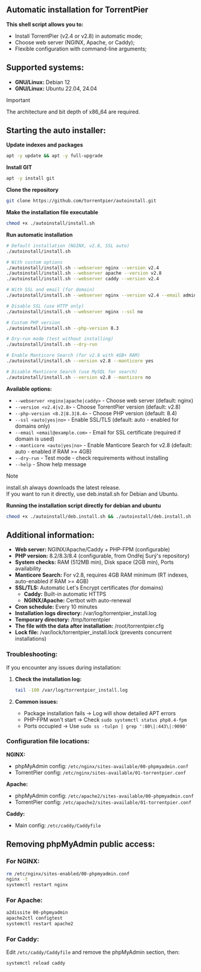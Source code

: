 ## Automatic installation for TorrentPier
**This shell script allows you to:**
- Install TorrentPier (v2.4 or v2.8) in automatic mode;
- Choose web server (NGINX, Apache, or Caddy);
- Flexible configuration with command-line arguments;
## Supported systems:
- **GNU/Linux:** Debian 12
- **GNU/Linux:** Ubuntu 22.04, 24.04
> [!IMPORTANT]
> The architecture and bit depth of x86_64 are required.
## Starting the auto installer:
**Update indexes and packages**
```bash
apt -y update && apt -y full-upgrade
```
**Install GIT**
```bash
apt -y install git
```
**Clone the repository**
```bash
git clone https://github.com/torrentpier/autoinstall.git
```
**Make the installation file executable**
```bash
chmod +x ./autoinstall/install.sh
```
**Run automatic installation**
```bash
# Default installation (NGINX, v2.8, SSL auto)
./autoinstall/install.sh

# With custom options
./autoinstall/install.sh --webserver nginx --version v2.4
./autoinstall/install.sh --webserver apache --version v2.8
./autoinstall/install.sh --webserver caddy --version v2.4

# With SSL and email (for domain)
./autoinstall/install.sh --webserver nginx --version v2.4 --email admin@example.com

# Disable SSL (use HTTP only)
./autoinstall/install.sh --webserver nginx --ssl no

# Custom PHP version
./autoinstall/install.sh --php-version 8.3

# Dry-run mode (test without installing)
./autoinstall/install.sh --dry-run

# Enable Manticore Search (for v2.8 with 4GB+ RAM)
./autoinstall/install.sh --version v2.8 --manticore yes

# Disable Manticore Search (use MySQL for search)
./autoinstall/install.sh --version v2.8 --manticore no
```

**Available options:**
- `--webserver <nginx|apache|caddy>` - Choose web server (default: nginx)
- `--version <v2.4|v2.8>` - Choose TorrentPier version (default: v2.8)
- `--php-version <8.2|8.3|8.4>` - Choose PHP version (default: 8.4)
- `--ssl <auto|yes|no>` - Enable SSL/TLS (default: auto - enabled for domains only)
- `--email <email@example.com>` - Email for SSL certificate (required if domain is used)
- `--manticore <auto|yes|no>` - Enable Manticore Search for v2.8 (default: auto - enabled if RAM >= 4GB)
- `--dry-run` - Test mode - check requirements without installing
- `--help` - Show help message

> [!NOTE]
> install.sh always downloads the latest release.\
> If you want to run it directly, use deb.install.sh for Debian and Ubuntu.

**Running the installation script directly for debian and ubuntu**
```bash
chmod +x ./autoinstall/deb.install.sh && ./autoinstall/deb.install.sh --webserver nginx --version v2.4
```
## Additional information:
- **Web server:** NGINX/Apache/Caddy + PHP-FPM (configurable)
- **PHP version:** 8.2/8.3/8.4 (configurable, from Ondřej Surý's repository)
- **System checks:** RAM (512MB min), Disk space (2GB min), Ports availability
- **Manticore Search:** For v2.8, requires 4GB RAM minimum (RT indexes, auto-enabled if RAM >= 4GB)
- **SSL/TLS:** Automatic Let's Encrypt certificates (for domains)
  - **Caddy:** Built-in automatic HTTPS
  - **NGINX/Apache:** Certbot with auto-renewal
- **Cron schedule:** Every 10 minutes
- **Installation logs directory:** /var/log/torrentpier_install.log
- **Temporary directory:** /tmp/torrentpier
- **The file with the data after installation:** /root/torrentpier.cfg
- **Lock file:** /var/lock/torrentpier_install.lock (prevents concurrent installations)

### Troubleshooting:
If you encounter any issues during installation:

1. **Check the installation log:**
   ```bash
   tail -100 /var/log/torrentpier_install.log
   ```

2. **Common issues:**
   - Package installation fails → Log will show detailed APT errors
   - PHP-FPM won't start → Check `sudo systemctl status php8.4-fpm`
   - Ports occupied → Use `sudo ss -tulpn | grep ':80\|:443\|:9090'`

### Configuration file locations:
**NGINX:**
- phpMyAdmin config: `/etc/nginx/sites-available/00-phpmyadmin.conf`
- TorrentPier config: `/etc/nginx/sites-available/01-torrentpier.conf`

**Apache:**
- phpMyAdmin config: `/etc/apache2/sites-available/00-phpmyadmin.conf`
- TorrentPier config: `/etc/apache2/sites-available/01-torrentpier.conf`

**Caddy:**
- Main config: `/etc/caddy/Caddyfile`

## Removing phpMyAdmin public access:

### For NGINX:
```bash
rm /etc/nginx/sites-enabled/00-phpmyadmin.conf
nginx -t
systemctl restart nginx
```

### For Apache:
```bash
a2dissite 00-phpmyadmin
apache2ctl configtest
systemctl restart apache2
```

### For Caddy:
Edit `/etc/caddy/Caddyfile` and remove the phpMyAdmin section, then:
```bash
systemctl reload caddy
```
